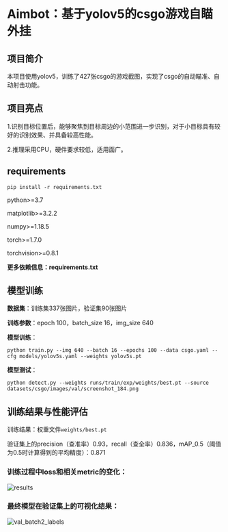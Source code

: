 # Aimbot：基于yolov5的csgo游戏自瞄外挂

## 项目简介

本项目使用yolov5，训练了427张csgo的游戏截图，实现了csgo的自动瞄准、自动射击功能。

## 项目亮点

1.识别目标位置后，能够聚焦到目标周边的小范围进一步识别，对于小目标具有较好的识别效果、并具备较高性能。

2.推理采用CPU，硬件要求较低，适用面广。

## requirements

 `pip install -r requirements.txt`

python>=3.7

matplotlib>=3.2.2

numpy>=1.18.5

torch>=1.7.0

torchvision>=0.8.1

**更多依赖信息：requirements.txt**

## 模型训练

**数据集**：训练集337张图片，验证集90张图片

**训练参数**：epoch 100，batch_size 16，img_size 640

**模型训练**：

`python train.py --img 640 --batch 16 --epochs 100 --data csgo.yaml --cfg models/yolov5s.yaml --weights yolov5s.pt`

**模型测试**：

`python detect.py --weights runs/train/exp/weights/best.pt --source datasets/csgo/images/val/screenshot_184.png`

## 训练结果与性能评估

训练结果：权重文件`weights/best.pt`

验证集上的precision（查准率）0.93，recall（查全率）0.836，mAP_0.5（阈值为0.5时计算得到的平均精度）：0.871

### 训练过程中loss和相关metric的变化：

![results](https://github.com/ttttkx/CSGO_Aimbot/assets/144672418/fe9a4314-e40e-4e44-8f6d-b195402b1d74)

### 最终模型在验证集上的可视化结果：

![val_batch2_labels](https://github.com/ttttkx/CSGO_Aimbot/assets/144672418/e38a7497-9fd0-40e3-8ca8-e3ed086c9182)



